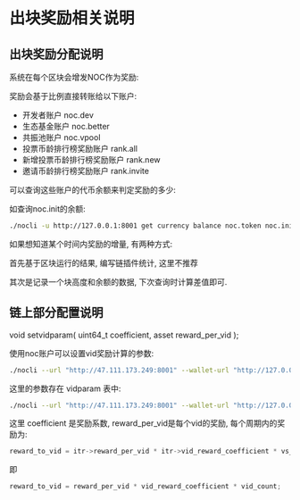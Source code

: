 # 出块奖励相关说明

## 出块奖励分配说明

系统在每个区块会增发NOC作为奖励:

奖励会基于比例直接转账给以下账户:

- 开发者账户 noc.dev
- 生态基金账户 noc.better
- 共振池账户 noc.vpool
- 投票币龄排行榜奖励账户 rank.all
- 新增投票币龄排行榜奖励账户 rank.new
- 邀请币龄排行榜奖励账户 rank.invite

可以查询这些账户的代币余额来判定奖励的多少:

如查询noc.init的余额:

```bash
./nocli -u http://127.0.0.1:8001 get currency balance noc.token noc.init BACC
```

如果想知道某个时间内奖励的增量, 有两种方式:

首先基于区块运行的结果, 编写链插件统计, 这里不推荐

其次是记录一个块高度和余额的数据, 下次查询时计算差值即可.

## 链上部分配置说明

void setvidparam( uint64_t coefficient, asset reward_per_vid );

使用noc账户可以设置vid奖励计算的参数:

```bash
./nocli --url "http://47.111.173.249:8001" --wallet-url "http://127.0.0.1:3333" push action noc setvidparam '{"coefficient":100,"reward_per_vid":"1.0000 BACC"}' -p noc
```

这里的参数存在 vidparam 表中:

```bash
./nocli --url "http://47.111.173.249:8001" --wallet-url "http://127.0.0.1:3333" get table noc noc vidparam
```

这里 coefficient 是奖励系数, reward_per_vid是每个vid的奖励, 每个周期内的奖励为:

```cpp
reward_to_vid = itr->reward_per_vid * itr->vid_reward_coefficient * vs_itr->vid_count;
```

即

```cpp
reward_to_vid = reward_per_vid * vid_reward_coefficient * vid_count;
```
